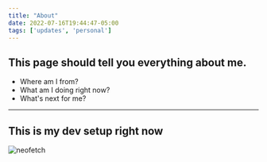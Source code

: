 ```yaml
--- 
title: "About"
date: 2022-07-16T19:44:47-05:00
tags: ['updates', 'personal']
---
```

## This page should tell you everything about me.

- Where am I from?
- What am I doing right now?
- What's next for me?

----
## This is my dev setup right now
![neofetch](/neofetch_output.png)
